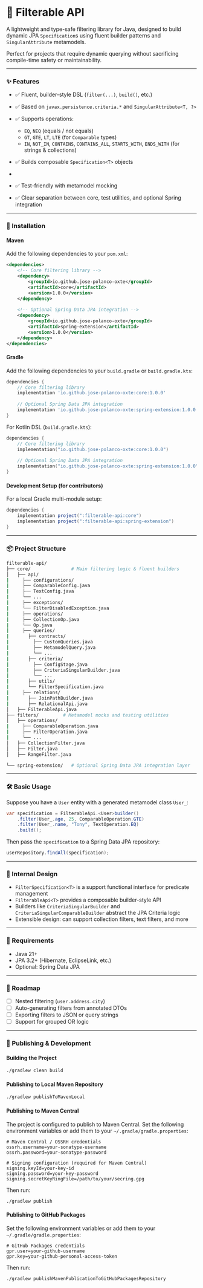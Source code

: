 # 🧩 Filterable API

A lightweight and type-safe filtering library for Java, designed to build dynamic JPA `Specification`s using fluent builder patterns and `SingularAttribute` metamodels.

Perfect for projects that require dynamic querying without sacrificing compile-time safety or maintainability.

---

### ✨ Features

* ✅ Fluent, builder-style DSL (`filter(...)`, `build()`, etc.)
* ✅ Based on `javax.persistence.criteria.*` and `SingularAttribute<T, ?>`
* ✅ Supports operations:

  * `EQ`, `NEQ` (equals / not equals)
  * `GT`, `GTE`, `LT`, `LTE` (for `Comparable` types)
  * `IN`, `NOT_IN`, `CONTAINS`, `CONTAINS_ALL`, `STARTS_WITH`, `ENDS_WITH` (for strings & collections)
* ✅ Builds composable `Specification<T>` objects
* 
* ✅ Test-friendly with metamodel mocking
* ✅ Clear separation between core, test utilities, and optional Spring integration

---

### 🔧 Installation

#### Maven

Add the following dependencies to your `pom.xml`:

```xml
<dependencies>
    <!-- Core filtering library -->
    <dependency>
        <groupId>io.github.jose-polanco-oxte</groupId>
        <artifactId>core</artifactId>
        <version>1.0.0</version>
    </dependency>
    
    <!-- Optional Spring Data JPA integration -->
    <dependency>
        <groupId>io.github.jose-polanco-oxte</groupId>
        <artifactId>spring-extension</artifactId>
        <version>1.0.0</version>
    </dependency>
</dependencies>
```

#### Gradle

Add the following dependencies to your `build.gradle` or `build.gradle.kts`:

```groovy
dependencies {
    // Core filtering library
    implementation 'io.github.jose-polanco-oxte:core:1.0.0'
    
    // Optional Spring Data JPA integration
    implementation 'io.github.jose-polanco-oxte:spring-extension:1.0.0'
}
```

For Kotlin DSL (`build.gradle.kts`):

```kotlin
dependencies {
    // Core filtering library
    implementation("io.github.jose-polanco-oxte:core:1.0.0")
    
    // Optional Spring Data JPA integration
    implementation("io.github.jose-polanco-oxte:spring-extension:1.0.0")
}
```

#### Development Setup (for contributors)

For a local Gradle multi-module setup:

```groovy
dependencies {
    implementation project(":filterable-api:core")
    implementation project(":filterable-api:spring-extension")
}
```

---

### 📦 Project Structure

```bash
filterable-api/
├── core/               # Main filtering logic & fluent builders
│   ├── api/
|     ├── configurations/
|     ├── ComparableConfig.java
|     ├── TextConfig.java
|     └── ...
|     ├── exceptions/
|     └── FilterDisabledException.java
|     ├── operations/
|     ├── CollectionOp.java
|     └── Op.java
|     ├── queries/
|       ├── contracts/
|         ├── CustomQueries.java
|         ├── MetamodelQuery.java
|         └── ...
|       ├── criteria/
|         ├── ConfigStage.java
|         ├── CriteriaSingularBuilder.java
|         └── ...
|       ├── utils/
|       └── FilterSpecification.java
|     ├── relations/
|       ├── JoinPathBuilder.java
|       ├── RelationalApi.java
│   ├── FilterableApi.java
├── filters/         # Metamodel mocks and testing utilities
│   ├── operations/
|     ├── ComparableOperation.java
|     ├── FilterOperation.java
|     └── ...
│   ├── CollectionFilter.java
│   ├── Filter.java
│   ├── RangeFilter.java

└── spring-extension/   # Optional Spring Data JPA integration layer
```

---

### 🛠️ Basic Usage

Suppose you have a `User` entity with a generated metamodel class `User_`:

```java
var specification = FilterableApi.<User>builder()
    .filter(User_.age, 25, ComparableOperation.GTE)
    .filter(User_.name, "Tony", TextOperation.EQ)
    .build();
```

Then pass the `specification` to a Spring Data JPA repository:

```java
userRepository.findAll(specification);
```
---

### 🧱 Internal Design

* `FilterSpecification<T>` is a support functional interface for predicate management
* `FilterableApi<T>` provides a composable builder-style API
* Builders like `CriteriaSingularBuilder` and `CriteriaSingularComparableBuilder` abstract the JPA Criteria logic
* Extensible design: can support collection filters, text filters, and more
---

### 📌 Requirements

* Java 21+
* JPA 3.2+ (Hibernate, EclipseLink, etc.)
* Optional: Spring Data JPA

---

### 📂 Roadmap

* [ ] Nested filtering (`user.address.city`)
* [ ] Auto-generating filters from annotated DTOs
* [ ] Exporting filters to JSON or query strings
* [ ] Support for grouped OR logic

---

### 🚀 Publishing & Development

#### Building the Project

```bash
./gradlew clean build
```

#### Publishing to Local Maven Repository

```bash
./gradlew publishToMavenLocal
```

#### Publishing to Maven Central

The project is configured to publish to Maven Central. Set the following environment variables or add them to your `~/.gradle/gradle.properties`:

```properties
# Maven Central / OSSRH credentials
ossrh.username=your-sonatype-username
ossrh.password=your-sonatype-password

# Signing configuration (required for Maven Central)
signing.keyId=your-key-id
signing.password=your-key-password
signing.secretKeyRingFile=/path/to/your/secring.gpg
```

Then run:

```bash
./gradlew publish
```

#### Publishing to GitHub Packages

Set the following environment variables or add them to your `~/.gradle/gradle.properties`:

```properties
# GitHub Packages credentials
gpr.user=your-github-username
gpr.key=your-github-personal-access-token
```

Then run:

```bash
./gradlew publishMavenPublicationToGitHubPackagesRepository
```
